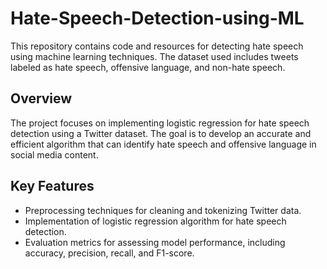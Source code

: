 # Hate-Speech-Detection-using-ML
This repository contains code and resources for detecting hate speech using machine learning techniques. The dataset
used includes tweets labeled as hate speech, offensive language, and non-hate speech.
## Overview
The project focuses on implementing logistic regression for hate speech detection using a Twitter dataset. The goal is to develop an accurate and efficient algorithm that can identify hate speech and offensive language in social media content.
## Key Features

- Preprocessing techniques for cleaning and tokenizing Twitter data.
- Implementation of logistic regression algorithm for hate speech detection.
- Evaluation metrics for assessing model performance, including accuracy, precision, recall, and F1-score.
